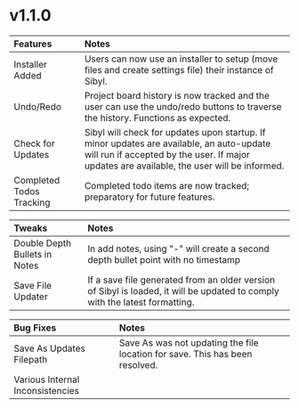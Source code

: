 # v1.1.0

|Features|Notes|
|:---|:---|
|Installer Added|Users can now use an installer to setup (move files and create settings file) their instance of Sibyl.|
|Undo/Redo|Project board history is now tracked and the user can use the undo/redo buttons to traverse the history. Functions as expected.|
|Check for Updates|Sibyl will check for updates upon startup. If minor updates are available, an auto-update will run if accepted by the user. If major updates are available, the user will be informed.|
|Completed Todos Tracking|Completed todo items are now tracked; preparatory for future features.|

|Tweaks|Notes|
|:---|:---|
|Double Depth Bullets in Notes|In add notes, using "-" will create a second depth bullet point with no timestamp|
|Save File Updater|If a save file generated from an older version of Sibyl is loaded, it will be updated to comply with the latest formatting.|

|Bug Fixes|Notes|
|:---|:---|
|Save As Updates Filepath|Save As was not updating the file location for save. This has been resolved.|
|Various Internal Inconsistencies||

